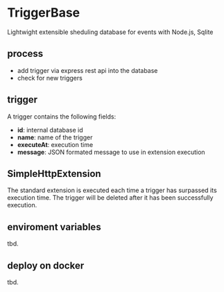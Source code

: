 # TriggerBase

Lightwight extensible sheduling database for events with Node.js, Sqlite

## process

- add trigger via express rest api into the database
- check for new triggers

## trigger

A trigger contains the following fields:

- **id**: internal database id
- **name**: name of the trigger
- **executeAt**: execution time
- **message**: JSON formated message to use in extension execution

## SimpleHttpExtension

The standard extension is executed each time a trigger has surpassed its execution time. The trigger will be deleted after it has been successfully execution.

## enviroment variables

tbd.

## deploy on docker

tbd.
